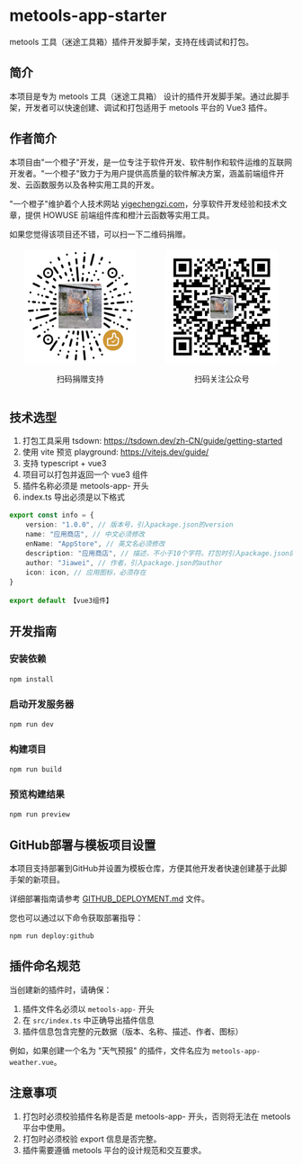 # metools-app-starter

metools 工具（迷途工具箱）插件开发脚手架，支持在线调试和打包。

## 简介

本项目是专为 metools 工具（迷途工具箱） 设计的插件开发脚手架。通过此脚手架，开发者可以快速创建、调试和打包适用于 metools 平台的 Vue3 插件。

## 作者简介

本项目由"一个橙子"开发，是一位专注于软件开发、软件制作和软件运维的互联网开发者。"一个橙子"致力于为用户提供高质量的软件解决方案，涵盖前端组件开发、云函数服务以及各种实用工具的开发。

"一个橙子"维护着个人技术网站 [yigechengzi.com](https://yigechengzi.com/)，分享软件开发经验和技术文章，提供 HOWUSE 前端组件库和橙汁云函数等实用工具。

如果您觉得该项目还不错，可以扫一下二维码捐赠。
<div style="display: flex; justify-content: space-around; align-items: center; margin: 20px 0;">
    <div style="text-align: center;">
        <img src="捐赠.png" alt="捐赠二维码" style="width: 200px; height: 200px;">
        <p>扫码捐赠支持</p>
    </div>
    <div style="text-align: center;">
        <img src="%E5%85%AC%E4%BC%97%E5%8F%B7.jpg" alt="公众号二维码" style="width: 200px; height: 200px;">
        <p>扫码关注公众号</p>
    </div>
</div>

## 技术选型

1. 打包工具采用 tsdown: https://tsdown.dev/zh-CN/guide/getting-started
2. 使用 vite 预览 playground: https://vitejs.dev/guide/
3. 支持 typescript + vue3
4. 项目可以打包并返回一个 vue3 组件
5. 插件名称必须是 metools-app- 开头
6. index.ts 导出必须是以下格式

```typescript
export const info = {
    version: "1.0.0", // 版本号，引入package.json的version
    name: "应用商店", // 中文必须修改
    enName: "AppStore", // 英文名必须修改
    description: "应用商店", // 描述，不小于10个字符。打包时引入package.json的description
    author: "Jiawei", // 作者，引入package.json的author
    icon: icon, // 应用图标，必须存在
}

export default 【vue3组件】
```

## 开发指南

### 安装依赖

```bash
npm install
```

### 启动开发服务器

```bash
npm run dev
```

### 构建项目

```bash
npm run build
```

### 预览构建结果

```bash
npm run preview
```

## GitHub部署与模板项目设置

本项目支持部署到GitHub并设置为模板仓库，方便其他开发者快速创建基于此脚手架的新项目。

详细部署指南请参考 [GITHUB_DEPLOYMENT.md](GITHUB_DEPLOYMENT.md) 文件。

您也可以通过以下命令获取部署指导：
```bash
npm run deploy:github
```

## 插件命名规范

当创建新的插件时，请确保：

1. 插件文件名必须以 `metools-app-` 开头
2. 在 `src/index.ts` 中正确导出插件信息
3. 插件信息包含完整的元数据（版本、名称、描述、作者、图标）

例如，如果创建一个名为 "天气预报" 的插件，文件名应为 `metools-app-weather.vue`。

## 注意事项

1. 打包时必须校验插件名称是否是 metools-app- 开头，否则将无法在 metools 平台中使用。
2. 打包时必须校验 export 信息是否完整。
3. 插件需要遵循 metools 平台的设计规范和交互要求。